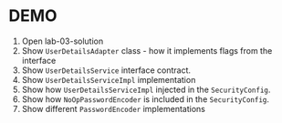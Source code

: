 # DEMO

1. Open lab-03-solution
1. Show `UserDetailsAdapter` class - how it implements flags from the interface
1. Show `UserDetailsService` interface contract.
1. Show `UserDetailsServiceImpl` implementation
1. Show how `UserDetailsServiceImpl` injected in the `SecurityConfig`.
1. Show how `NoOpPasswordEncoder` is included in the `SecurityConfig`.
1. Show different `PasswordEncoder` implementations 
